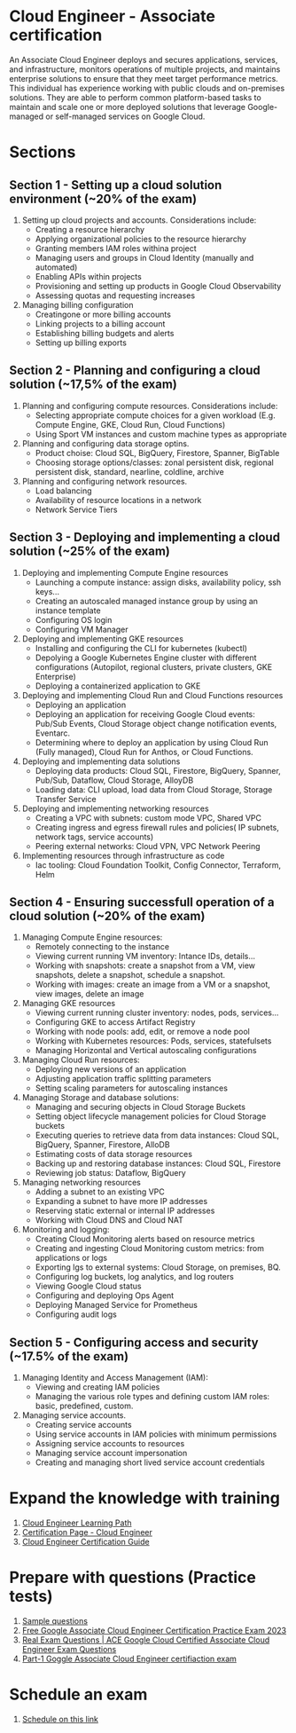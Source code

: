 # Cloud Engineer - Associate certification
An Associate Cloud Engineer deploys and secures applications, services, and infrastructure, monitors operations of multiple projects, and maintains enterprise solutions to ensure that they meet target performance metrics. This individual has experience working with public clouds and on-premises solutions. They are able to perform common platform-based tasks to maintain and scale one or more deployed solutions that leverage Google-managed or self-managed services on Google Cloud.

# Sections
## Section 1 - Setting up a cloud solution environment (~20% of the exam)
1. Setting up cloud projects and accounts. Considerations include:
    - Creating a resource hierarchy
    - Applying organizational policies to the resource hierarchy
    - Granting members IAM roles withina project
    - Managing users and groups in Cloud Identity (manually and automated)
    - Enabling APIs within projects
    - Provisioning and setting up products in Google Cloud Observability
    - Assessing quotas and requesting increases
1. Managing billing configuration
    - Creatingone or more billing accounts
    - Linking projects to a billing account
    - Establishing billing budgets and alerts
    - Setting up billing exports

## Section 2 - Planning and configuring a cloud solution (~17,5% of the exam) 
1. Planning and configuring compute resources. Considerations include:
    - Selecting appropriate compute choices for a given workload (E.g. Compute Engine, GKE, Cloud Run, Cloud Functions)
    - Using Sport VM instances and custom machine types as appropriate
1. Planning and configuring data storage optins.
    - Product choise: Cloud SQL, BigQuery, Firestore, Spanner, BigTable
    - Choosing storage options/classes: zonal persistent disk, regional persistent disk, standard, nearline, coldline, archive
1. Planning and configuring network resources.
    - Load balancing
    - Availability of resource locations in a network
    - Network Service Tiers

## Section 3 - Deploying and implementing a cloud solution (~25% of the exam) 
1. Deploying and implementing Compute Engine resources
    - Launching a compute instance: assign disks, availability policy, ssh keys...
    - Creating an autoscaled managed instance group by using an instance template
    - Configuring OS login
    - Configuring VM Manager
1. Deploying and implementing GKE resources
    - Installing and configuring the CLI for kubernetes (kubectl)
    - Depolying a Google Kubernetes Engine cluster with different configurations (Autopilot, regional clusters, private clusters, GKE Enterprise)
    - Deploying a containerized application to GKE
1. Deploying and implementing Cloud Run and Cloud Functions resources
    - Deploying an application
    - Deploying an application for receiving Google Cloud events: Pub/Sub Events, Cloud Storage object change notification events, Eventarc.
    - Determining where to deploy an application by using Cloud Run (Fully managed), Cloud Run for Anthos, or Cloud Functions.
1. Deploying and implementing data solutions
    - Deploying data products: Cloud SQL, Firestore, BigQuery, Spanner, Pub/Sub, Dataflow, Cloud Storage, AlloyDB
    - Loading data: CLI upload, load data from Cloud Storage, Storage Transfer Service
1. Deploying and implementing networking resources
    - Creating a VPC with subnets: custom mode VPC, Shared VPC
    - Creating ingress and egress firewall rules and policies( IP subnets, network tags, service accounts)
    - Peering external networks: Cloud VPN, VPC Network Peering
1. Implementing resources through infrastructure as code
    - Iac tooling: Cloud Foundation Toolkit, Config Connector, Terraform, Helm
## Section 4 - Ensuring successfull operation of a cloud solution (~20% of the exam)
1. Managing Compute Engine resources:
    - Remotely connecting to the instance
    - Viewing current running VM inventory: Intance IDs, details...
    - Working with snapshots: create a snapshot from a VM, view snapshots, delete a snapshot, schedule a snapshot.
    - Working with images: create an image from a VM or a snapshot, view images, delete an image
1. Managing GKE resources
    - Viewing current running cluster inventory: nodes, pods, services...
    - Configuring GKE to access Artifact Registry
    - Working with node pools: add, edit, or remove a node pool
    - Working with Kubernetes resources: Pods, services, statefulsets
    - Managing Horizontal and Vertical autoscaling configurations
1. Managing Cloud Run resources:
    - Deploying new versions of an application
    - Adjusting application traffic splitting parameters
    - Setting scaling parameters for autoscaling instances
1. Managing Storage and database solutions:
    - Managing and securing objects in Cloud Storage Buckets
    - Setting object lifecycle management policies for Cloud Storage buckets
    - Executing queries to retrieve data from data instances: Cloud SQL, BigQuery, Spanner, Firestore, AlloDB
    - Estimating costs of data storage resources
    - Backing up and restoring database instances: Cloud SQL, Firestore
    - Reviewing job status: Dataflow, BigQuery
1. Managing networking resources
    - Adding a subnet to an existing VPC
    - Expanding a subnet to have more IP addresses
    - Reserving static external or internal IP addresses
    - Working with Cloud DNS and Cloud NAT
1. Monitoring and logging:
    - Creating Cloud Monitoring alerts based on resource metrics
    - Creating and ingesting Cloud Monitoring custom metrics: from applications or logs
    - Exporting lgs to external systems: Cloud Storage, on premises, BQ.
    - Configuring log buckets, log analytics, and log routers
    - Viewing Google Cloud status
    - Configuring and deploying Ops Agent
    - Deploying Managed Service for Prometheus
    - Configuring audit logs
## Section 5 - Configuring access and security (~17.5% of the exam)
1. Managing Identity and Access Management (IAM):
    - Viewing and creating IAM policies
    - Managing the various role types and defining custom IAM roles: basic, predefined, custom.
1. Managing service accounts.
    - Creating service accounts
    - Using service accounts in IAM policies with minimum permissions
    - Assigning service accounts to resources
    - Managing service account impersonation
    - Creating and managing short lived service account credentials

# Expand the knowledge with training
1. [Cloud Engineer Learning Path](https://www.cloudskillsboost.google/paths/11)
1. [Certification Page - Cloud Engineer](https://cloud.google.com/learn/certification/cloud-engineer)
1. [Cloud Engineer Certification Guide](https://cloud.google.com/learn/certification/guides/cloud-engineer)



# Prepare with questions (Practice tests)
1. [Sample questions](https://docs.google.com/forms/d/e/1FAIpQLSfexWKtXT2OSFJ-obA4iT3GmzgiOCGvjrT9OfxilWC1yPtmfQ/viewform)
1. [Free Google Associate Cloud Engineer Certification Practice Exam 2023](https://www.youtube.com/watch?v=9CEJ1YYgsJk)
1. [Real Exam Questions | ACE Google Cloud Certified Associate Cloud Engineer Exam Questions](https://www.youtube.com/watch?v=5kJ9Vb-7ZH0)
1. [Part-1 Goggle Associate Cloud Engineer certifiaction exam](https://www.youtube.com/watch?v=rO46RiO_yxU)

# Schedule an exam
1. [Schedule on this link](https://cp.certmetrics.com/google/en/home/dashboard)